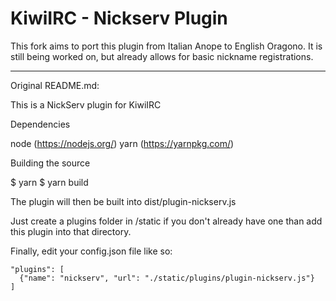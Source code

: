 # KiwiIRC -  Nickserv Plugin

This fork aims to port this plugin from Italian Anope to English Oragono. It is still being worked on, but already allows for basic nickname registrations.

-----------------------
Original README.md:

This is a NickServ plugin for KiwiIRC 

Dependencies

node (https://nodejs.org/)
yarn (https://yarnpkg.com/)

Building the source

$ yarn
$ yarn build

The plugin will then be built into dist/plugin-nickserv.js

Just create a plugins folder in /static if you don't already have one
than add this plugin into that directory.

Finally, edit your config.json file like so:

    "plugins": [
      {"name": "nickserv", "url": "./static/plugins/plugin-nickserv.js"}
    ]
